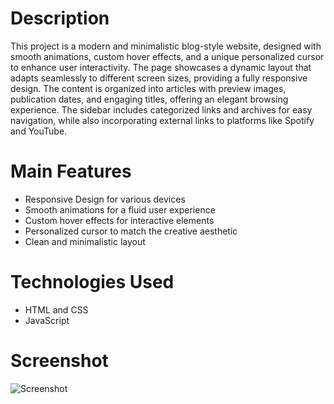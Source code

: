 # Description

This project is a modern and minimalistic blog-style website, designed with smooth animations, custom hover effects, and a unique 
personalized cursor to enhance user interactivity. The page showcases a dynamic layout that adapts seamlessly to different screen 
sizes, providing a fully responsive design. The content is organized into articles with preview images, publication dates, and 
engaging titles, offering an elegant browsing experience. The sidebar includes categorized links and archives for easy navigation, 
while also incorporating external links to platforms like Spotify and YouTube.

# Main Features

- Responsive Design for various devices
- Smooth animations for a fluid user experience
- Custom hover effects for interactive elements
- Personalized cursor to match the creative aesthetic
- Clean and minimalistic layout

# Technologies Used

- HTML and CSS
- JavaScript

# Screenshot

![Screenshot](./screenshot/img1)

